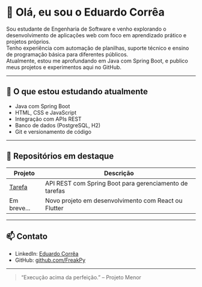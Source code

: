 # 👋 Olá, eu sou o Eduardo Corrêa

Sou estudante de Engenharia de Software e venho explorando o desenvolvimento de aplicações web com foco em aprendizado prático e projetos próprios.  
Tenho experiência com automação de planilhas, suporte técnico e ensino de programação básica para diferentes públicos.  
Atualmente, estou me aprofundando em Java com Spring Boot, e publico meus projetos e experimentos aqui no GitHub.

---

## 🚀 O que estou estudando atualmente

- Java com Spring Boot
- HTML, CSS e JavaScript
- Integração com APIs REST
- Banco de dados (PostgreSQL, H2)
- Git e versionamento de código

---

## 📌 Repositórios em destaque

| Projeto | Descrição |
|--------|------------|
| [Tarefa](https://github.com/FreakPy/Tarefa) | API REST com Spring Boot para gerenciamento de tarefas |
| Em breve... | Novo projeto em desenvolvimento com React ou Flutter |

---

## 📫 Contato

- LinkedIn: [Eduardo Corrêa](https://www.linkedin.com/in/eduardo-corr%C3%AAa-0539ba210/)
- GitHub: [github.com/FreakPy](https://github.com/FreakPy)

---
> “Execução acima da perfeição.” – Projeto Menor
